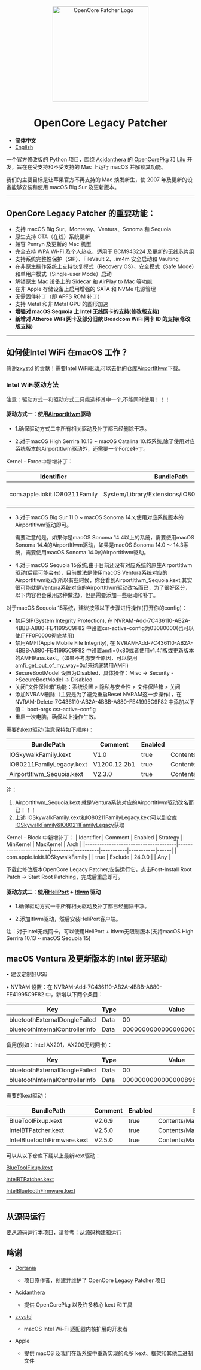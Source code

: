 <div align="center">
             <img src="docs/images/OC-Patcher.png" alt="OpenCore Patcher Logo" width="256" />
             <h1>OpenCore Legacy Patcher</h1>
</div>

- **简体中文**
- [English](./README.md)

一个官方修改版的 Python 项目，围绕 [Acidanthera 的 OpenCorePkg](https://github.com/acidanthera/OpenCorePkg) 和 [Lilu](https://github.com/acidanthera/Lilu) 开发，旨在在受支持和不受支持的 Mac 上运行 macOS 并解锁其功能。

我们的主要目标是让苹果官方不再支持的 Mac 焕发新生，使 2007 年及更新的设备能够安装和使用 macOS Big Sur 及更新版本。

----------

## OpenCore Legacy Patcher 的重要功能：

* 支持 macOS Big Sur、Monterey、Ventura、Sonoma 和 Sequoia
* 原生支持 OTA（在线）系统更新
* 兼容 Penryn 及更新的 Mac 机型
* 完全支持 WPA Wi-Fi 及个人热点，适用于 BCM943224 及更新的无线芯片组
* 支持系统完整性保护（SIP）、FileVault 2、.im4m 安全启动和 Vaulting
* 在非原生操作系统上支持恢复模式（Recovery OS）、安全模式（Safe Mode）和单用户模式（Single-user Mode）启动
* 解锁原生 Mac 设备上的 Sidecar 和 AirPlay to Mac 等功能
* 在非 Apple 存储设备上启用增强的 SATA 和 NVMe 电源管理
* 无需固件补丁（即 APFS ROM 补丁）
* 支持 Metal 和非 Metal GPU 的图形加速
* **增强对 macOS Sequoia 上 Intel 无线网卡的支持(修改版支持)** 
* **新增对 Atheros WiFi 网卡及部分旧款 Broadcom WiFi 网卡 ID 的支持(修改版支持)**

----------

## 如何使Intel WiFi 在macOS 工作？

感谢[zxystd](https://github.com/zxystd) 的贡献！需要Intel WiFi驱动,可以去他的仓库[AirportItlwm](https://github.com/OpenIntelWireless/itlwm/releases)下载。

### Intel WiFi驱动方法

注意：驱动方式一和驱动方式二只能选择其中一个,不能同时使用！！！

#### 驱动方式一：使用[AirportItlwm](https://github.com/OpenIntelWireless/itlwm/releases)驱动

- 1.确保驱动方式二中所有相关驱动及补丁都已经删除干净。

- 2.对于macOS High Serrira 10.13 ~ macOS Catalina 10.15系统,除了使用对应系统版本的AirportItlwm驱动外，还需要一个Force补丁。

Kernel - Force中新增补丁：

|Identifier | BundlePath                       | Comment                | Enabled | ExecutablePath                     | PlistPath               | MinKernel | MaxKernel | Arch |
|-----------|----------------------------------|--------------------------------------------|---------|-------------------------------------|----------------------------------|-----------|-----------|------|
| com.apple.iokit.IO80211Family         | System/Library/Extensions/IO80211Family.kext | Force IO80211Family to load        | true    | Contents/MacOS/IO80211Family    | Contents/Info.plist              | 17.0.0    | 19.99.99  | Any  |

- 3.对于macOS Big Sur 11.0 ~ macOS Sonoma 14.x,使用对应系统版本的AirportItlwm驱动即可。

  需要注意的是，如果你是macOS Sonoma 14.4以上的系统，需要使用macOS Sonoma 14.4的AirportItlwm驱动，如果是macOS Sonoma 14.0 ～ 14.3系统，需要使用macOS Sonoma 14.0的AirportItlwm驱动。

- 4.对于macOS Sequoia 15系统,由于目前还没有对应系统的原生AirportItlwm驱动(后续可能会有)，目前做法是使用macOS Ventura系统对应的AirportItlwm驱动(所以有些时候，你会看到AirportItlwm_Sequoia.kext,其实很可能就是Ventura系统对应的AirportItlwm驱动改名而已，为了很好区分，以下内容也会采用这种做法)，但是需要添加一些驱动和补丁。

对于macOS Sequoia 15系统，建议按照以下步骤进行操作(打开你的config)：

   - 禁用SIP(System Integrity Protection),  在 NVRAM-Add-7C436110-AB2A-4BBB-A880-FE41995C9F82 中设置csr-active-config为03080000(也可以使用FF0F0000彻底禁用)
   - 禁用AMFI(Apple Mobile File Integrity), 在 NVRAM-Add-7C436110-AB2A-4BBB-A880-FE41995C9F82 中设置amfi=0x80或者使用v1.4.1版或更新版本的AMFIPass.kext。(如果不考虑安全原因，可以使用amfi_get_out_of_my_way=0x1来彻底禁用AMFI)
   - SecureBootModel 设置为Disabled，具体操作：Misc -> Security ->SecureBootModel -> Disabled
   - 关闭“文件保险箱”功能：系统设置 > 隐私与安全性 > 文件保险箱 > 关闭
   - 添加NVRAM删除（主要是为了避免重启Reset NVRAM这一步操作），在 NVRAM-Delete-7C436110-AB2A-4BBB-A880-FE41995C9F82 中添加以下值：
     boot-args
     csr-active-config
   - 重启一次电脑，确保以上操作生效。

需要的kext驱动(注意保持如下顺序)：

| BundlePath                       | Comment       | Enabled | ExecutablePath                     | PlistPath               | MinKernel | MaxKernel | Arch |
|----------------------------------|--------------|---------|-------------------------------------|----------------------------------|-----------|-----------|------|
| IOSkywalkFamily.kext             | V1.0         | true    | Contents/MacOS/IOSkywalkFamily     | Contents/Info.plist              | 24.0.0    | 24.99.99  | Any  |
| IO80211FamilyLegacy.kext         | V1200.12.2b1 | true    | Contents/MacOS/IO80211FamilyLegacy | Contents/Info.plist              | 24.0.0    | 24.99.99  | Any  |
| AirportItlwm_Sequoia.kext        | V2.3.0       | true    | Contents/MacOS/AirportItlwm        | Contents/Info.plist              | 24.0.0    | 24.99.99  | Any  |


注：
  1. AirportItlwm_Sequoia.kext 就是Ventura系统对应的AirportItlwm驱动改名而已！！！
  2. 上述 IOSkywalkFamily.kext和IO80211FamilyLegacy.kext可以到仓库 [IOSkywalkFamily&IO80211FamilyLegacy](https://github.com/JeoJay127/OCLP-X/tree/main/payloads/Kexts/Wifi)获取




Kernel - Block 中新增补丁：
| Identifier                           | Comment                | Enabled | Strategy | MinKernel | MaxKernel | Arch |
|--------------------------------------|------------------------|---------|----------|-----------|-----------|------|
| com.apple.iokit.IOSkywalkFamily      |                        | true    | Exclude  | 24.0.0    |           | Any  |


下载此修改版本OpenCore Legacy Patcher,安装运行它，点击Post-Install Root Patch -> Start Root Patching，完成后重启即可。


#### 驱动方式二：使用[HeliPort](https://github.com/OpenIntelWireless/HeliPort/releases) + [Itlwm](https://github.com/OpenIntelWireless/itlwm/releases) 驱动

- 1.确保驱动方式一中所有相关驱动及补丁都已经删除干净。

- 2.添加Itlwm驱动，然后安装HeliPort客户端。

 注：对于intel无线网卡，可以使用HeliPort + Itlwm无限制版本(支持macOS High Serrira 10.13 ~ macOS Sequoia 15)


## macOS Ventura 及更新版本的 Intel 蓝牙驱动

•	建议定制好USB

•	NVRAM 设置：在 NVRAM-Add-7C436110-AB2A-4BBB-A880-FE41995C9F82 中，新增以下两个条目：


| Key                              | Type  | Value                          |
|----------------------------------|------|--------------------------------|
| bluetoothExternalDongleFailed   | Data | 00                             |
| bluetoothInternalControllerInfo | Data | 0000000000000000000000000000   |

 备用(例如：Intel AX201，AX200无线网卡)：

| Key                              | Type  | Value                          |
|----------------------------------|------|--------------------------------|
| bluetoothExternalDongleFailed   | Data | 00                             |
| bluetoothInternalControllerInfo | Data | 000000000000000089653A552EFD |

需要的kext驱动：

| BundlePath                       | Comment      | Enabled | ExecutablePath                        | PlistPath               | MinKernel | MaxKernel | Arch |
|----------------------------------|--------------|---------|-------------------------------------  |------------------------|-----------|-----------|------|
| BlueToolFixup.kext               | V2.6.9       | true    | Contents/MacOS/BlueToolFixup          | Contents/Info.plist       | 21.0.0    |           | Any  |
| IntelBTPatcher.kext              | V2.5.0       | true    | Contents/MacOS/IntelBTPatcher         | Contents/Info.plist     | 21.0.0    |           | Any  |
| IntelBluetoothFirmware.kext      | V2.5.0       | true    | Contents/MacOS/IntelBluetoothFirmware | Contents/Info.plist     |           |           | Any  |

可以从以下仓库下载以上最新kext驱动：

[BlueToolFixup.kext](https://github.com/acidanthera/BrcmPatchRAM/releases)

[IntelBTPatcher.kext](https://github.com/OpenIntelWireless/IntelBluetoothFirmware/releases)

[IntelBluetoothFirmware.kext](https://github.com/OpenIntelWireless/IntelBluetoothFirmware/releases)

----------

## 从源码运行

要从源码运行本项目，请参考：[从源码构建和运行](./SOURCE.md)

## 鸣谢

* [Dortania](https://github.com/dortania)  
  * 项目原作者，创建并维护了 OpenCore Legacy Patcher 项目

* [Acidanthera](https://github.com/Acidanthera)  
  * 提供 OpenCorePkg 以及许多核心 kext 和工具

* [zxystd](https://github.com/zxystd)  
  * macOS Intel Wi-Fi 适配器内核扩展的开发者

* Apple  
  * 提供 macOS 及我们在新系统中重新实现的众多 kext、框架和其他二进制文件
